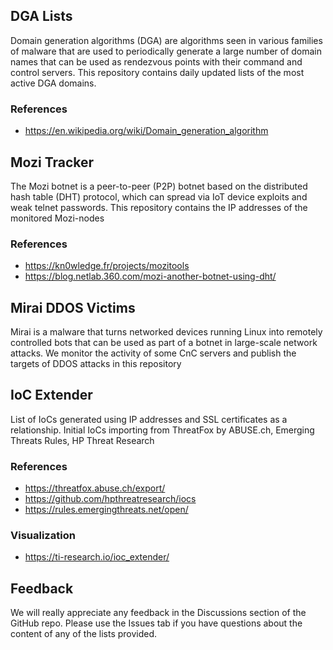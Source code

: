 ## DGA Lists

Domain generation algorithms (DGA) are algorithms seen in various families of malware that are used to periodically generate a large number of domain names that can be used as rendezvous points with their command and control servers. This repository contains daily updated lists of the most active DGA domains. 

### References
* https://en.wikipedia.org/wiki/Domain_generation_algorithm

## Mozi Tracker

The Mozi botnet is a peer-to-peer (P2P) botnet based on the distributed hash table (DHT) protocol, which can spread via IoT device exploits and weak telnet passwords.
This repository contains the IP addresses of the monitored Mozi-nodes

### References
* https://kn0wledge.fr/projects/mozitools
* https://blog.netlab.360.com/mozi-another-botnet-using-dht/

## Mirai DDOS Victims

Mirai is a malware that turns networked devices running Linux into remotely controlled bots that can be used as part of a botnet in large-scale network attacks.
We monitor the activity of some CnC servers and publish the targets of DDOS attacks in this repository

## IoC Extender

List of IoCs generated using IP addresses and SSL certificates as a relationship. Initial IoCs importing from ThreatFox by ABUSE.ch, Emerging Threats Rules, HP Threat Research

### References
* https://threatfox.abuse.ch/export/
* https://github.com/hpthreatresearch/iocs
* https://rules.emergingthreats.net/open/

### Visualization
* https://ti-research.io/ioc_extender/

## Feedback
We will really appreciate any feedback in the Discussions section of the GitHub repo. Please use the Issues tab if you have questions about the content of any of the lists provided.
